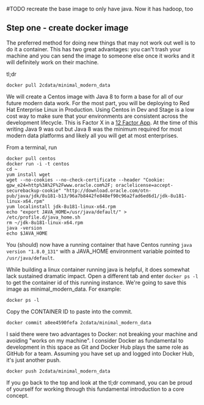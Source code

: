 #TODO recreate the base image to only have java. Now it has hadoop, too
## Step one - create docker image

The preferred method for doing new things that may not work out well is to do it a container. This has two great advantages: you can't trash your machine and you can send the image to someone else once it works and it will definitely work on their machine.

tl;dr
```
docker pull 2cdata/minimal_modern_data
```

We will create a Centos image with Java 8 to form a base for all of our future modern data work. For the most part, you will be deploying to Red Hat Enterprise Linux in Production. Using Centos in Dev and Stage is a low cost way to make sure that your environments are consistent across the development lifecycle. This is Factor X in a [12 Factor App](https://12factor.net/ "12 Factor App"). At the time of this writing Java 9 was out but Java 8 was the minimum required for most modern data platforms and likely all you will get at most enterprises.

From a terminal, run
```
docker pull centos
docker run -i -t centos
cd ~
yum install wget
wget --no-cookies --no-check-certificate --header "Cookie: gpw_e24=http%3A%2F%2Fwww.oracle.com%2F; oraclelicense=accept-securebackup-cookie" "http://download.oracle.com/otn-pub/java/jdk/8u181-b13/96a7b8442fe848ef90c96a2fad6ed6d1/jdk-8u181-linux-x64.rpm"
yum localinstall jdk-8u181-linux-x64.rpm
echo "export JAVA_HOME=/usr/java/default/" > /etc/profile.d/java_home.sh
rm ~/jdk-8u181-linux-x64.rpm
java -version
echo $JAVA_HOME
```
You (should) now have a running container that have Centos running `java version "1.8.0_131"` with a JAVA_HOME environment variable pointed to `/usr/java/default`.

While building a linux container running java is helpful, it does somewhat lack sustained dramatic impact. Open a different tab and enter `docker ps -l` to get the container id of this running instance. We're going to save this image as minimal_modern_data. For example:
```
docker ps -l
```
Copy the CONTAINER ID to paste into the commit.
```
docker commit a8ee4590fefa 2cdata/minimal_modern_data
```

I said there were two advantages to Docker: not breaking your machine and avoiding "works on my machine". I consider Docker as fundamental to development in this space as Git and Docker Hub plays the same role as GitHub for a team. Assuming you have set up and logged into Docker Hub, it's just another push.  
```
docker push 2cdata/minimal_modern_data
```

If you go back to the top and look at the tl;dr command, you can be proud of yourself for working through this fundamental introduction to a core concept.
